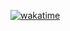 [![wakatime](https://wakatime.com/badge/user/6464fe21-d56f-40a2-899d-b4f77883e878/project/db36b9f2-c000-4fe3-ab6b-5c640354be15.svg)](https://wakatime.com/badge/user/6464fe21-d56f-40a2-899d-b4f77883e878/project/db36b9f2-c000-4fe3-ab6b-5c640354be15)